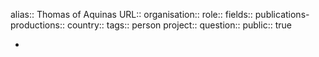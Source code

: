 alias:: Thomas of Aquinas
URL::
organisation::
role::
fields::
publications-productions:: 
country::
tags:: person
project::
question::
public:: true

-